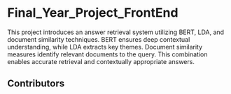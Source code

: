 # Final_Year_Project_FrontEnd
This project introduces an answer retrieval system utilizing BERT, LDA, and document similarity techniques. BERT ensures deep contextual understanding, while LDA extracts key themes. Document similarity measures identify relevant documents to the query. This combination enables accurate retrieval and contextually appropriate answers. 

## Contributors

<a href="https://github.com/ATREAY/Final_Year_Project_FrontEnd/graphs/contributors">
  
</a>
<a href="https://github.com/prithvirajchendake777/Final_Year_Project_FrontEnd/graphs/contributors">
  
</a>
<a href="https://github.com/Aiyan-Faras/Final_Year_Project_FrontEnd/graphs/contributors">
  
</a>



